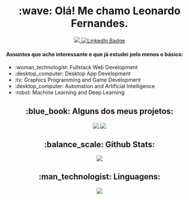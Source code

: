 <h1 align="center">:wave: Olá! Me chamo Leonardo Fernandes.</h1>
<div id="contact" align="center">
  <a href="mailto:LeonardoFer@gmail.com">
    <img src="https://img.shields.io/badge/Gmail-D14836?style=for-the-badge&logo=gmail&logoColor=white" target="_blank">
  </a>
  <a href="https://www.linkedin.com/in/LeonardoFer">
    <img src="https://img.shields.io/badge/LinkedIn-blue?style=for-the-badge&logo=linkedin&logoColor=white" alt="LinkedIn Badge"/>
  </a>
</div>



<h4>Assuntos que acho interessante e que já estudei pelo menos o básico:</h4>
<ul>
  <li>:woman_technologist: Fullstack Web Development </li>
  <li>:desktop_computer: Desktop App Development </li>
  <li>:tv: Graphics Programming and Game Development</li>
  <li>:desktop_computer: Automation and Artificial Intelligence</li>
  <li>:robot: Machine Learning and Deep Learning</li>
</ul>

<h2 align="center">:blue_book: Alguns dos meus projetos:</h2>
<div id="projects" align="center">
  <a href="https://github.com/Leonardofer/BugTrackerApp">
    <img align="center" src="https://github-readme-stats.vercel.app/api/pin/?username=leonardofer&repo=BugTrackerApp&show_owner=true&theme=monokai&hide_border=true" />
  </a>
  <a href="https://github.com/Leonardofer/CSharpSoundboard">
    <img align="center" src="https://github-readme-stats.vercel.app/api/pin/?username=leonardofer&repo=CSharpSoundboard&show_owner=true&theme=monokai&hide_border=true" />
  </a>  
</div>

<h2 align="center">:balance_scale: Github Stats:</h2>
<div id="stats" align="center">
  <a href="https://github.com/leonardofer/github-readme-stats">
    <img align="center" src="https://github-readme-stats.vercel.app/api?username=leonardofer&count_private=true&show_icons=true&theme=monokai&hide_border=true" />
  </a>
</div>

<h2 align="center">:man_technologist: Linguagens:</h2>
<div id="languages" align="center">
  <a href="https://github.com/leonardofer/github-readme-stats">
    <img align="center" src="https://github-readme-stats.vercel.app/api/top-langs/?username=leonardoFer&layout=compact&theme=monokai&count_private=true&hide_border=true" />
  </a>
</div>
